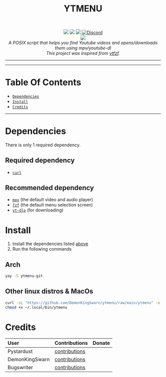 <h1 align="center">YTMENU</h1>
<br>
<p align="center">
<a href="https://github.com/demonkingswarn/ytmenu/stargazers"><img src="https://img.shields.io/github/stars/demonkingswarn/ytmenu?color=orange&logo=github&style=flat-square"></a>
<a href="https://github.com/demonkingswarn/ytmenu/graphs/contributors"><img src="https://img.shields.io/github/contributors/demonkingswarn/ytmenu?style=flat-square"></a>
<a href="https://github.com/demonkingswarn/ytmenu/commits/main"><img src="https://img.shields.io/github/commit-activity/m/demonkingswarn/ytmenu?color=green&style=flat-square"></a>
<a href="https://matrix.to/#/#demonkingswarn:matrix.org"><img src="https://img.shields.io/static/v1?color=%230eb687&message=chat&logo=matrix&label=matrix&style=flat-square" alt="Discord"></a>
<br />
<a href="https://discord.gg/JF85vTkDyC"><img src="https://invidget.switchblade.xyz/JF85vTkDyC"></a>
<br />
 <i>A POSIX script that helps you find Youtube videos and opens/downloads them using mpv/youtube-dl</i>
 <br />
 <i>This project was inspired from <a href="https://github.com/pystardust/ytfzf">ytfzf</a>.</i> 
 <hr>
 </p>

---

# Table Of Contents

* [`Dependencies`](#Dependencies)
* [`Install`](#Install)
* [`Credits`](#Credits)

---

# Dependencies

There is only 1 required dependency.

## Required dependency

* [`curl`](https://github.com/curl/curl)

## Recommended dependency

* [`mpv`](https://github.com/mpv-player/mpv) (the default video and audio player)
* [`fzf`](https://github.com/junegunn/fzf) (the default menu selection screen)
* [`yt-dlp`](https://github.com/yt-dlp/yt-dlp) (for downloading)

# Install

1. Install the dependencies listed [above](#Dependencies)
2. Run the following commands

## Arch

```sh
yay -S ytmenu-git
```

## Other linux distros & MacOs

```sh
curl -sL "https://github.com/DemonKingSwarn/ytmenu/raw/main/ytmenu" -o ~/.local/bin/ytmenu
chmod +x ~/.local/bin/ytmenu
```

# Credits

| User           | Contributions                             | Donate|
| :---           | :---                                      | :--- |
| Pystardust 	| [contributions](./credits/pystardust.md) 	| |
| DemonKingSwarn    | [contributions](./credits/demonkingswarn.md)    ||
| Bugswriter 	| [contributions](./credits/bugswriter.md) | |
